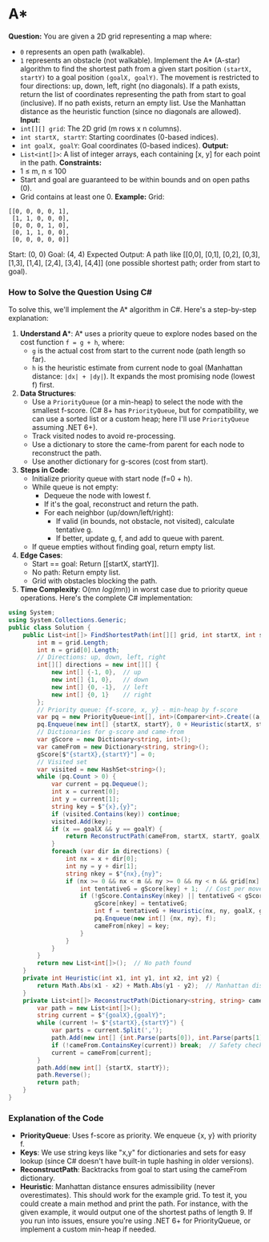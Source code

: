 # A*

**Question:**
You are given a 2D grid representing a map where:
- `0` represents an open path (walkable).
- `1` represents an obstacle (not walkable).
Implement the A* (A-star) algorithm to find the shortest path from a given start position `(startX, startY)` to a goal position `(goalX, goalY)`. The movement is restricted to four directions: up, down, left, right (no diagonals).
If a path exists, return the list of coordinates representing the path from start to goal (inclusive). If no path exists, return an empty list.
Use the Manhattan distance as the heuristic function (since no diagonals are allowed).
**Input:**
- `int[][] grid`: The 2D grid (m rows x n columns).
- `int startX, startY`: Starting coordinates (0-based indices).
- `int goalX, goalY`: Goal coordinates (0-based indices).
**Output:**
- `List<int[]>`: A list of integer arrays, each containing [x, y] for each point in the path.
**Constraints:**
- 1 ≤ m, n ≤ 100
- Start and goal are guaranteed to be within bounds and on open paths (0).
- Grid contains at least one 0.
**Example:**
Grid:
```
[[0, 0, 0, 0, 1],
 [1, 1, 0, 0, 0],
 [0, 0, 0, 1, 0],
 [0, 1, 1, 0, 0],
 [0, 0, 0, 0, 0]]
```
Start: (0, 0)
Goal: (4, 4)
Expected Output: A path like [[0,0], [0,1], [0,2], [0,3], [1,3], [1,4], [2,4], [3,4], [4,4]] (one possible shortest path; order from start to goal).
### How to Solve the Question Using C#
To solve this, we'll implement the A* algorithm in C#. Here's a step-by-step explanation:
1. **Understand A***: A* uses a priority queue to explore nodes based on the cost function `f = g + h`, where:
   - `g` is the actual cost from start to the current node (path length so far).
   - `h` is the heuristic estimate from current node to goal (Manhattan distance: `|dx| + |dy|`).
   It expands the most promising node (lowest f) first.
2. **Data Structures**:
   - Use a `PriorityQueue` (or a min-heap) to select the node with the smallest f-score. (C# 8+ has `PriorityQueue`, but for compatibility, we can use a sorted list or a custom heap; here I'll use `PriorityQueue` assuming .NET 6+).
   - Track visited nodes to avoid re-processing.
   - Use a dictionary to store the came-from parent for each node to reconstruct the path.
   - Use another dictionary for g-scores (cost from start).
3. **Steps in Code**:
   - Initialize priority queue with start node (f=0 + h).
   - While queue is not empty:
     - Dequeue the node with lowest f.
     - If it's the goal, reconstruct and return the path.
     - For each neighbor (up/down/left/right):
       - If valid (in bounds, not obstacle, not visited), calculate tentative g.
       - If better, update g, f, and add to queue with parent.
   - If queue empties without finding goal, return empty list.
4. **Edge Cases**:
   - Start == goal: Return [[startX, startY]].
   - No path: Return empty list.
   - Grid with obstacles blocking the path.
5. **Time Complexity**: O(m*n log(m*n)) in worst case due to priority queue operations.
Here's the complete C# implementation:
```csharp
using System;
using System.Collections.Generic;
public class Solution {
    public List<int[]> FindShortestPath(int[][] grid, int startX, int startY, int goalX, int goalY) {
        int m = grid.Length;
        int n = grid[0].Length;
        // Directions: up, down, left, right
        int[][] directions = new int[][] {
            new int[] {-1, 0},  // up
            new int[] {1, 0},   // down
            new int[] {0, -1},  // left
            new int[] {0, 1}    // right
        };
        // Priority queue: {f-score, x, y} - min-heap by f-score
        var pq = new PriorityQueue<int[], int>(Comparer<int>.Create((a, b) => a.CompareTo(b)));
        pq.Enqueue(new int[] {startX, startY}, 0 + Heuristic(startX, startY, goalX, goalY));
        // Dictionaries for g-score and came-from
        var gScore = new Dictionary<string, int>();
        var cameFrom = new Dictionary<string, string>();
        gScore[$"{startX},{startY}"] = 0;
        // Visited set
        var visited = new HashSet<string>();
        while (pq.Count > 0) {
            var current = pq.Dequeue();
            int x = current[0];
            int y = current[1];
            string key = $"{x},{y}";
            if (visited.Contains(key)) continue;
            visited.Add(key);
            if (x == goalX && y == goalY) {
                return ReconstructPath(cameFrom, startX, startY, goalX, goalY);
            }
            foreach (var dir in directions) {
                int nx = x + dir[0];
                int ny = y + dir[1];
                string nkey = $"{nx},{ny}";
                if (nx >= 0 && nx < m && ny >= 0 && ny < n && grid[nx][ny] == 0 && !visited.Contains(nkey)) {
                    int tentativeG = gScore[key] + 1;  // Cost per move is 1
                    if (!gScore.ContainsKey(nkey) || tentativeG < gScore[nkey]) {
                        gScore[nkey] = tentativeG;
                        int f = tentativeG + Heuristic(nx, ny, goalX, goalY);
                        pq.Enqueue(new int[] {nx, ny}, f);
                        cameFrom[nkey] = key;
                    }
                }
            }
        }
        return new List<int[]>();  // No path found
    }
    private int Heuristic(int x1, int y1, int x2, int y2) {
        return Math.Abs(x1 - x2) + Math.Abs(y1 - y2);  // Manhattan distance
    }
    private List<int[]> ReconstructPath(Dictionary<string, string> cameFrom, int startX, int startY, int goalX, int goalY) {
        var path = new List<int[]>();
        string current = $"{goalX},{goalY}";
        while (current != $"{startX},{startY}") {
            var parts = current.Split(',');
            path.Add(new int[] {int.Parse(parts[0]), int.Parse(parts[1])});
            if (!cameFrom.ContainsKey(current)) break;  // Safety check
            current = cameFrom[current];
        }
        path.Add(new int[] {startX, startY});
        path.Reverse();
        return path;
    }
}
```
### Explanation of the Code
- **PriorityQueue**: Uses f-score as priority. We enqueue {x, y} with priority f.
- **Keys**: We use string keys like "x,y" for dictionaries and sets for easy lookup (since C# doesn't have built-in tuple hashing in older versions).
- **ReconstructPath**: Backtracks from goal to start using the cameFrom dictionary.
- **Heuristic**: Manhattan distance ensures admissibility (never overestimates).
This should work for the example grid. To test it, you could create a main method and print the path. For instance, with the given example, it would output one of the shortest paths of length 9. If you run into issues, ensure you're using .NET 6+ for PriorityQueue, or implement a custom min-heap if needed.
